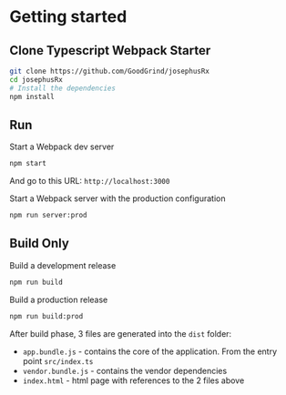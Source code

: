 # Getting started

## Clone Typescript Webpack Starter

```bash
git clone https://github.com/GoodGrind/josephusRx
cd josephusRx
# Install the dependencies
npm install
```

## Run

Start a Webpack dev server 
```bash
npm start
```
And go to this URL: `http://localhost:3000`

Start a Webpack server with the production configuration 
```bash
npm run server:prod
```


## Build Only
Build a development release
```bash
npm run build
```


Build a production release
```bash
npm run build:prod
```
After build phase, 3 files are generated into the `dist` folder:
- `app.bundle.js` - contains the core of the application. From the entry point `src/index.ts`
- `vendor.bundle.js` - contains the vendor dependencies
- `index.html` - html page with references to the 2 files above
